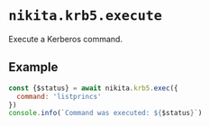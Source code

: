 
# `nikita.krb5.execute`

Execute a Kerberos command.

## Example

```js
const {$status} = await nikita.krb5.exec({
  command: 'listprincs'
})
console.info(`Command was executed: ${$status}`)
```
